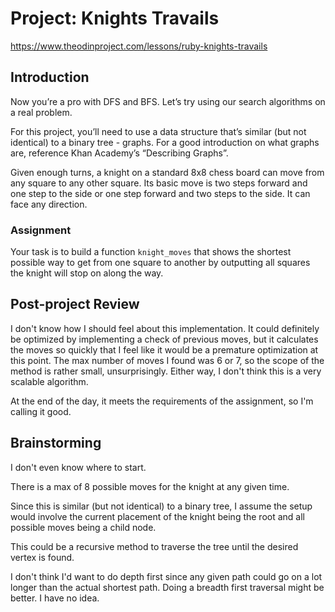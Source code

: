 # Project: Knights Travails

https://www.theodinproject.com/lessons/ruby-knights-travails

## Introduction

Now you’re a pro with DFS and BFS. Let’s try using our search algorithms on a real problem.

For this project, you’ll need to use a data structure that’s similar (but not identical) to a binary tree - graphs. For a good introduction on what graphs are, reference Khan Academy’s “Describing Graphs”.

Given enough turns, a knight on a standard 8x8 chess board can move from any square to any other square. Its basic move is two steps forward and one step to the side or one step forward and two steps to the side. It can face any direction.

### Assignment

Your task is to build a function ```knight_moves``` that shows the shortest possible way to get from one square to another by outputting all squares the knight will stop on along the way.

## Post-project Review

I don't know how I should feel about this implementation. It could definitely be optimized by implementing a check of previous moves, but it calculates the moves so quickly that I feel like it would be a premature optimization at this point. The max number of moves I found was 6 or 7, so the scope of the method is rather small, unsurprisingly. Either way, I don't think this is a very scalable algorithm.

At the end of the day, it meets the requirements of the assignment, so I'm calling it good.

## Brainstorming

I don't even know where to start.

There is a max of 8 possible moves for the knight at any given time.

Since this is similar (but not identical) to a binary tree, I assume the setup would involve the current placement of the knight being the root and all possible moves being a child node.

This could be a recursive method to traverse the tree until the desired vertex is found.

I don't think I'd want to do depth first since any given path could go on a lot longer than the actual shortest path. Doing a breadth first traversal might be better. I have no idea.

